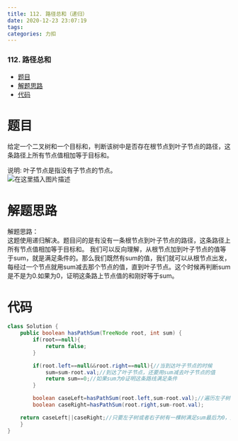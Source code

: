 ```yaml
---
title: 112. 路径总和（递归）
date: 2020-12-23 23:07:19
tags: 
categories: 力扣
---
```


<!--more-->

### 112\. 路径总和

- [题目](#_1)
- [解题思路](#_7)
- [代码](#_10)

# 题目

给定一个二叉树和一个目标和，判断该树中是否存在根节点到叶子节点的路径，这条路径上所有节点值相加等于目标和。

说明: 叶子节点是指没有子节点的节点。  
![在这里插入图片描述](https://img-blog.csdnimg.cn/20201223230642553.png?x-oss-process=image/watermark,type_ZmFuZ3poZW5naGVpdGk,shadow_10,text_aHR0cHM6Ly9ibG9nLmNzZG4ubmV0L3FxXzIxMDQwNTU5,size_16,color_FFFFFF,t_70)

# 解题思路

解题思路：  
这题使用递归解决。题目问的是有没有一条根节点到叶子节点的路径，这条路径上所有节点值相加等于目标和。 我们可以反向理解，从根节点加到叶子节点的值等于sum，就是满足条件的。那么我们既然有sum的值，我们就可以从根节点出发，每经过一个节点就用sum减去那个节点的值，直到叶子节点。这个时候再判断sum是不是为0.如果为0，证明这条路上节点值的和刚好等于sum。

# 代码

```java
class Solution {
    public boolean hasPathSum(TreeNode root, int sum) {
        if(root==null){
            return false;
        }

        if(root.left==null&&root.right==null){//当到达叶子节点的时候
            sum=sum-root.val;//到达了叶子节点，还要用sum减去叶子节点的值
            return sum==0;//如果sum为0证明这条路线满足条件
        }

        boolean caseLeft=hasPathSum(root.left,sum-root.val);//遍历左子树，这时候sum应该更新为 “原来的sum减去了根节点的值”
        boolean caseRight=hasPathSum(root.right,sum-root.val);

    return caseLeft||caseRight;//只要左子树或者右子树有一棵树满足sum最后为0，那么就达到目标了，证明存在题目所要求的那么一条路径。  返回true
    }
}
```